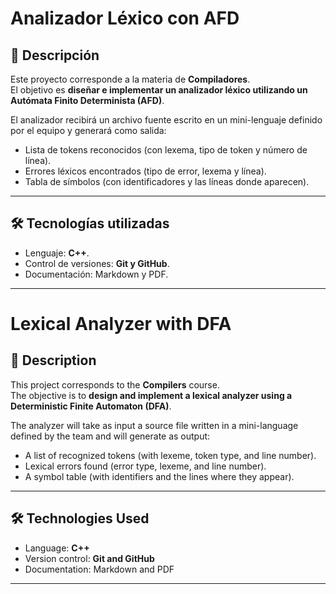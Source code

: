 # Analizador Léxico con AFD

## 📌 Descripción
Este proyecto corresponde a la materia de **Compiladores**.  
El objetivo es **diseñar e implementar un analizador léxico utilizando un Autómata Finito Determinista (AFD)**.  

El analizador recibirá un archivo fuente escrito en un mini-lenguaje definido por el equipo y generará como salida:  
- Lista de tokens reconocidos (con lexema, tipo de token y número de línea).  
- Errores léxicos encontrados (tipo de error, lexema y línea).  
- Tabla de símbolos (con identificadores y las líneas donde aparecen).  

---

## 🛠️ Tecnologías utilizadas
- Lenguaje: **C++**.  
- Control de versiones: **Git y GitHub**.  
- Documentación: Markdown y PDF.  

---

# Lexical Analyzer with DFA

## 📌 Description
This project corresponds to the **Compilers** course.  
The objective is to **design and implement a lexical analyzer using a Deterministic Finite Automaton (DFA)**.  

The analyzer will take as input a source file written in a mini-language defined by the team and will generate as output:  
- A list of recognized tokens (with lexeme, token type, and line number).  
- Lexical errors found (error type, lexeme, and line number).  
- A symbol table (with identifiers and the lines where they appear).  

---

## 🛠️ Technologies Used
- Language: **C++**  
- Version control: **Git and GitHub**  
- Documentation: Markdown and PDF  

---
